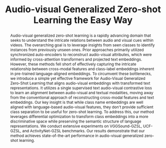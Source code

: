 ---
id:             2024-av-zsl
title:          "Audio-visual Generalized Zero-shot Learning the Easy Way"
authors:        [Shentong, Me]
venue:          European Conference on Computer Vision (ECCV), Milan, 2024.
year:           "2024-04"
thumbnail:      assets/publications/2024-av-zsl/banner.png
bibtex:         "@InProceedings{mo24avzsl,<br>&emsp;title={Audio-visual Generalized Zero-shot Learning the Easy Way},<br>&emsp;author={Mo, Shentong and Morgado, Pedro},<br>&emsp;booktitle={European Conference on Computer Vision (ECCV)},<br>&emsp;year={2024}<br>}"
links:
    paper:      https://arxiv.org/abs/2407.13095
    bibtex:     assets/publications/2024-av-zsl/ref.txt

layout: project
short_title: Audio-visual Generalized Zero-shot Learning
abstract: "Audio-visual generalized zero-shot learning is a rapidly advancing domain that seeks to understand the intricate relations between audio and visual cues within videos. The overarching goal is to leverage insights from seen classes to identify instances from previously unseen ones. Prior approaches primarily utilized synchronized auto-encoders to reconstruct audio-visual attributes, which were informed by cross-attention transformers and projected text embeddings. However, these methods fell short of effectively capturing the intricate relationship between cross-modal features and class-label embeddings inherent in pre-trained language-aligned embeddings. To circumvent these bottlenecks, we introduce a simple yet effective framework for Audio-Visual Generalized Zero-Shot Learning that aligns audio-visual embeddings with transformed text representations. It utilizes a single supervised text audio-visual contrastive loss to learn an alignment between audio-visual and textual modalities, moving away from the conventional approach of reconstructing cross-modal features and text embeddings. Our key insight is that while class name embeddings are well aligned with language-based audio-visual features, they don't provide sufficient class separation to be useful for zero-shot learning. To address this, our method leverages differential optimization to transform class embeddings into a more discriminative space while preserving the semantic structure of language representations. We conduct extensive experiments on VGGSound-GZSL, UCF-GZSL, and ActivityNet-GZSL benchmarks. Our results demonstrate that our method achieves state-of-the-art performance in audio-visual generalized zero-shot learning."

---